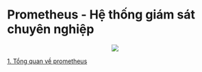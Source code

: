 # Prometheus - Hệ thống giám sát chuyên nghiệp
<div style="text-align:center"><img src="https://images.viblo.asia/full/f27183f5-47c5-4865-b0ec-b6a704cbbf02.png"></div>

[1. Tổng quan về  prometheus](prometheus/gioithieu.md)